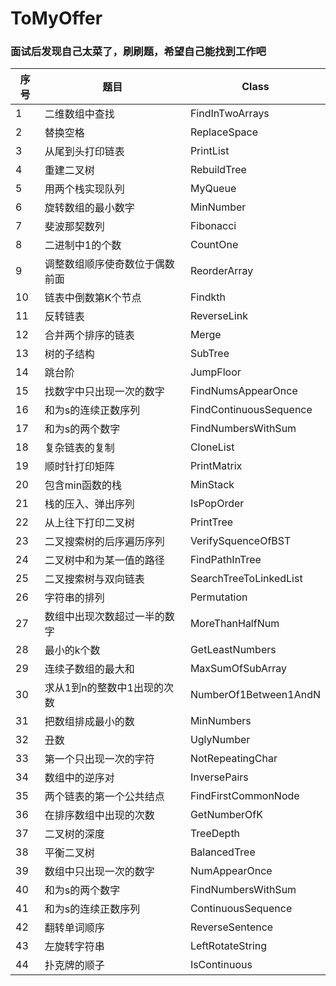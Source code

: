# ToMyOffer
### 面试后发现自己太菜了，刷刷题，希望自己能找到工作吧
序号 | 题目 | Class
-|-|-
1|二维数组中查找|FindInTwoArrays 
2|替换空格|ReplaceSpace
3|从尾到头打印链表|PrintList
4|重建二叉树|RebuildTree
5|用两个栈实现队列|MyQueue
6|旋转数组的最小数字|MinNumber
7|斐波那契数列|Fibonacci
8|二进制中1的个数|CountOne
9|调整数组顺序使奇数位于偶数前面|ReorderArray
10|链表中倒数第K个节点|Findkth
11|反转链表|ReverseLink
12|合并两个排序的链表|Merge
13|树的子结构|SubTree
14|跳台阶|JumpFloor
15|找数字中只出现一次的数字|FindNumsAppearOnce
16|和为s的连续正数序列|FindContinuousSequence 
17|和为s的两个数字|FindNumbersWithSum
18|复杂链表的复制|CloneList
19|顺时针打印矩阵|PrintMatrix
20|包含min函数的栈|MinStack
21|栈的压入、弹出序列|IsPopOrder
22|从上往下打印二叉树|PrintTree
23|二叉搜索树的后序遍历序列|VerifySquenceOfBST
24|二叉树中和为某一值的路径            |FindPathInTree
25|二叉搜索树与双向链表|SearchTreeToLinkedList
26|字符串的排列|Permutation
27|数组中出现次数超过一半的数字|MoreThanHalfNum
28|最小的k个数|GetLeastNumbers
29|连续子数组的最大和|MaxSumOfSubArray
30|求从1到n的整数中1出现的次数|NumberOf1Between1AndN
31|把数组排成最小的数|MinNumbers
32|丑数|UglyNumber
33|第一个只出现一次的字符|NotRepeatingChar
34|数组中的逆序对|InversePairs
35|两个链表的第一个公共结点|FindFirstCommonNode
36|在排序数组中出现的次数|GetNumberOfK
37|二叉树的深度|TreeDepth
38|平衡二叉树|BalancedTree
39|数组中只出现一次的数字|NumAppearOnce
40|和为s的两个数字|FindNumbersWithSum
41|和为s的连续正数序列|ContinuousSequence
42|翻转单词顺序|ReverseSentence
43|左旋转字符串|LeftRotateString
44|扑克牌的顺子|IsContinuous
